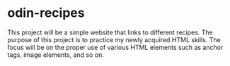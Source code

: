 # odin-recipes
This project will be a simple website that links to different recipes. The
purpose of this project is to practice my newly acquired HTML skills. The focus
will be on the proper use of various HTML elements such as anchor tags, image 
elements, and so on. 